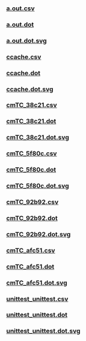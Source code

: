 ### [a.out.csv](a.out.csv)
### [a.out.dot](a.out.dot)
### [a.out.dot.svg](a.out.dot.svg)
### [ccache.csv](ccache.csv)
### [ccache.dot](ccache.dot)
### [ccache.dot.svg](ccache.dot.svg)
### [cmTC_38c21.csv](cmTC_38c21.csv)
### [cmTC_38c21.dot](cmTC_38c21.dot)
### [cmTC_38c21.dot.svg](cmTC_38c21.dot.svg)
### [cmTC_5f80c.csv](cmTC_5f80c.csv)
### [cmTC_5f80c.dot](cmTC_5f80c.dot)
### [cmTC_5f80c.dot.svg](cmTC_5f80c.dot.svg)
### [cmTC_92b92.csv](cmTC_92b92.csv)
### [cmTC_92b92.dot](cmTC_92b92.dot)
### [cmTC_92b92.dot.svg](cmTC_92b92.dot.svg)
### [cmTC_afc51.csv](cmTC_afc51.csv)
### [cmTC_afc51.dot](cmTC_afc51.dot)
### [cmTC_afc51.dot.svg](cmTC_afc51.dot.svg)
### [unittest_unittest.csv](unittest_unittest.csv)
### [unittest_unittest.dot](unittest_unittest.dot)
### [unittest_unittest.dot.svg](unittest_unittest.dot.svg)
